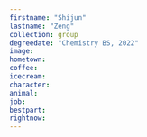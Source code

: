 ```yaml
---
firstname: "Shijun"
lastname: "Zeng"
collection: group
degreedate: "Chemistry BS, 2022"
image:
hometown:
coffee:
icecream:
character:
animal:
job:
bestpart:
rightnow:
---
```

